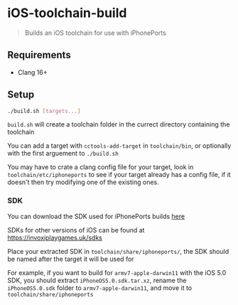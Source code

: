 # iOS-toolchain-build

> Builds an iOS toolchain for use with iPhonePorts

## Requirements

- Clang 16+

## Setup

```sh
./build.sh [targets...]
```

`build.sh` will create a toolchain folder in the currect directory containing the toolchain

You can add a target with `cctools-add-target` in `toolchain/bin`, or optionally with the first arguement to `./build.sh`

You may have to crate a clang config file for your target, look in `toolchain/etc/iphoneports` to see if your target already has a config file, if it doesn't then try modifying one of the existing ones.

### SDK

You can download the SDK used for iPhonePorts builds [here](https://github.com/OldWorldOrdr/iphoneports-sdk/raw/master/iPhoneOS5.0.sdk.tar.xz)

SDKs for other versions of iOS can be found at https://invoxiplaygames.uk/sdks

Place your extracted SDK in `toolchain/share/iphoneports/`, the SDK should be named after the target it will be used for

For example, if you want to build for `armv7-apple-darwin11` with the iOS 5.0 SDK, you should extract `iPhoneOS5.0.sdk.tar.xz`, rename the `iPhoneOS5.0.sdk` folder to `armv7-apple-darwin11`, and move it to `toolchain/share/iphoneports`
